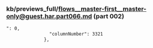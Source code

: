### kb/previews_full/flows__master-first__master-only@guest.har.part066.md (part 002)

```md
": 0,
                "columnNumber": 3321
              },
     
```

```
